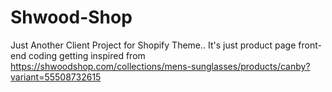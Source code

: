 # Shwood-Shop
Just Another Client Project for Shopify Theme.. It's just product page front-end coding getting inspired from https://shwoodshop.com/collections/mens-sunglasses/products/canby?variant=55508732615
